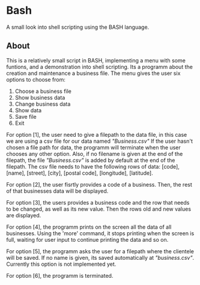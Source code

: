 # Bash
A small look into shell scripting using the BASH language.

## About
This is a relatively small script in BASH, implementing a menu with some funtions, and a demonstration into shell scripting.
Its a programm about the creation and maintenance a business file.
The menu gives the user six options to choose from: 
1. Choose a business file
2. Show business data
3. Change business data
4. Show data
5. Save file
6. Exit

For option [1], the user need to give a filepath to the data file, in this case we are using a csv file for our data named *"Business.csv"*
If the user hasn't chosen a file path for data, the programm will terminate when the user chooses any other option.
Also, if no filename is given at the end of the filepath, the file *"Business.csv"* is added by default at the end of the filepath.
The csv file needs to have the following rows of data: [code], [name], [street], [city], [postal code], [longitude], [latitude].

For option [2], the user fisrtly provides a code of a business. Then, the rest of that businesses data will be displayed.

For option [3], the users provides a business code and the row that needs to be changed, as well as its new value. Then the rows old and new
values are displayed.

For option [4], the programm prints on the screen all the data of all businesses. Using the 'more' command, it stops printing when the screen is full,
waiting for user input to continue printing the data and so on.

For option [5], the programm asks the user for a filepath where the clientele will be saved. If no name is given, its saved automatically at *"business.csv"*.
Currently this option is not implemented yet.

For option [6], the programm is terminated.
